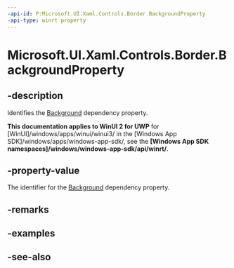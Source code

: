 ```yaml
---
-api-id: P:Microsoft.UI.Xaml.Controls.Border.BackgroundProperty
-api-type: winrt property
---
```


<!-- Property syntax
public Windows.UI.Xaml.DependencyProperty BackgroundProperty { get; }
-->

# Microsoft.UI.Xaml.Controls.Border.BackgroundProperty

## -description
Identifies the [Background](border_background.md) dependency property.

**This documentation applies to WinUI 2 for UWP** for [WinUI]/windows/apps/winui/winui3/ in the [Windows App SDK]/windows/apps/windows-app-sdk/, see the **[Windows App SDK namespaces]/windows/windows-app-sdk/api/winrt/**.

## -property-value
The identifier for the [Background](border_background.md) dependency property.

## -remarks

## -examples

## -see-also
